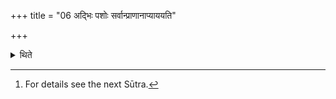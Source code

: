 +++
title = "06 अद्भिः पशोः सर्वान्प्राणानाप्याययति"

+++

<details><summary>थिते</summary>

6.( The Adhvaryu) causes all the vital parts of the animal to swell by means of water.[^1]  


[^1]: For details see the next Sūtra.
</details>
